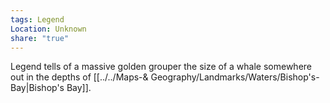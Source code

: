 ```yaml
---
tags: Legend
Location: Unknown
share: "true"
---
```



Legend tells of a massive golden grouper the size of a whale somewhere out in the depths of [[../../Maps-& Geography/Landmarks/Waters/Bishop's-Bay|Bishop's Bay]].